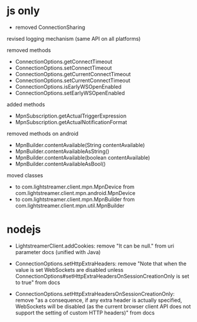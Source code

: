 
# js only

- removed ConnectionSharing

revised logging mechanism (same API on all platforms)

removed methods
- ConnectionOptions.getConnectTimeout
- ConnectionOptions.setConnectTimeout
- ConnectionOptions.getCurrentConnectTimeout
- ConnectionOptions.setCurrentConnectTimeout
- ConnectionOptions.isEarlyWSOpenEnabled
- ConnectionOptions.setEarlyWSOpenEnabled

added methods
- MpnSubscription.getActualTriggerExpression
- MpnSubscription.getActualNotificationFormat

removed methods on android
- MpnBuilder.contentAvailable(String contentAvailable)
- MpnBuilder.contentAvailableAsString()
- MpnBuilder.contentAvailable(boolean contentAvailable)
- MpnBuilder.contentAvailableAsBool()

moved classes
- to com.lightstreamer.client.mpn.MpnDevice from com.lightstreamer.client.mpn.android.MpnDevice
- to com.lightstreamer.client.mpn.MpnBuilder from com.lightstreamer.client.mpn.util.MpnBuilder

# nodejs

- LightstreamerClient.addCookies: remove "It can be null." from uri parameter docs (unified with Java)

- ConnectionOptions.setHttpExtraHeaders: remove "Note that when the value is set WebSockets are disabled unless ConnectionOptions#setHttpExtraHeadersOnSessionCreationOnly is set to true" from docs
- ConnectionOptions.setHttpExtraHeadersOnSessionCreationOnly: remove "as a consequence, if any extra header is actually specified, WebSockets will be disabled (as the current browser client API does not support the setting of custom HTTP headers)" from docs